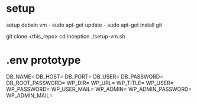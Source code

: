 
# setup
setup debain vm
	- sudo apt-get update
	- sudo apt-get install git

git clone <this_repo>
cd inception
./setup-vm.sh




# .env prototype
DB_NAME=
DB_HOST=
DB_PORT=
DB_USER=
DB_PASSWORD=
DB_ROOT_PASSWORD=
WP_DIR=
WP_URL=
WP_TITLE=
WP_USER=
WP_PASSWORD=
WP_USER_MAIL=
WP_ADMIN=
WP_ADMIN_PASSWORD=
WP_ADMIN_MAIL=